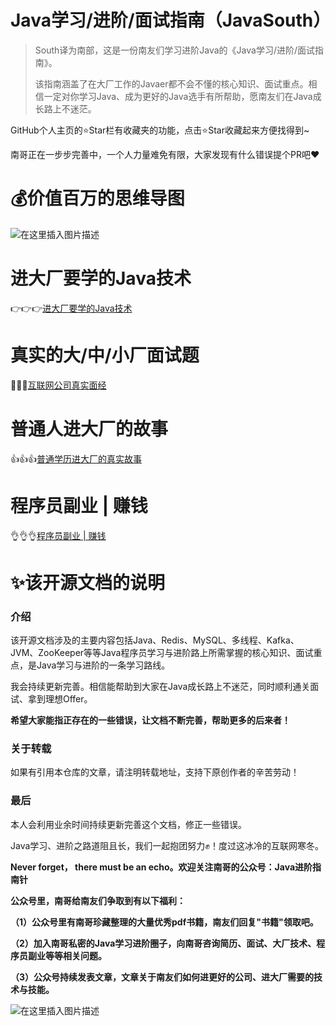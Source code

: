 # Java学习/进阶/面试指南（JavaSouth）

> South译为南部，这是一份南友们学习进阶Java的《Java学习/进阶/面试指南》。
>
> 该指南涵盖了在大厂工作的Javaer都不会不懂的核心知识、面试重点。相信一定对你学习Java、成为更好的Java选手有所帮助，愿南友们在Java成长路上不迷茫。

GitHub个人主页的⭐️Star栏有收藏夹的功能，点击⭐️Star收藏起来方便找得到~

南哥正在一步步完善中，一个人力量难免有限，大家发现有什么错误提个PR吧❤



# 💰价值百万的思维导图

![在这里插入图片描述](https://i-blog.csdnimg.cn/direct/27de65d2933b4a4eb7e55e5adcf5c68b.png#pic_center)


# 进大厂要学的Java技术

👉👉👉[进大厂要学的Java技术](https://github.com/hdgaadd/JavaSouth/blob/master/其他/进大厂要学的Java技术.md)

# 真实的大/中/小厂面试题

🤙🤙🤙[互联网公司真实面经](https://github.com/hdgaadd/JavaSouth/blob/master/其他/真实的面试题.md)

# 普通人进大厂的故事

👍👍👍[普通学历进大厂的真实故事](https://github.com/hdgaadd/JavaSouth/blob/master/其他/进大厂的故事.md)

# 程序员副业 | 赚钱

👌👌👌[程序员副业 | 赚钱](https://github.com/hdgaadd/JavaSouth/blob/master/其他/程序员接单副业.md)


# ✨该开源文档的说明

### 介绍

该开源文档涉及的主要内容包括Java、Redis、MySQL、多线程、Kafka、JVM、ZooKeeper等等Java程序员学习与进阶路上所需掌握的核心知识、面试重点，是Java学习与进阶的一条学习路线。

我会持续更新完善。相信能帮助到大家在Java成长路上不迷茫，同时顺利通关面试、拿到理想Offer。

**希望大家能指正存在的一些错误，让文档不断完善，帮助更多的后来者！**

### 关于转载

如果有引用本仓库的文章，请注明转载地址，支持下原创作者的辛苦劳动！

### 最后

本人会利用业余时间持续更新完善这个文档，修正一些错误。

Java学习、进阶之路道阻且长，我们一起抱团努力✊！度过这冰冷的互联网寒冬。

**Never forget， there must be an echo。欢迎关注南哥的公众号：Java进阶指南针**

**公众号里，南哥给南友们争取到有以下福利：**

**（1）公众号里有南哥珍藏整理的大量优秀pdf书籍，南友们回复"书籍"领取吧。**

**（2）加入南哥私密的Java学习进阶圈子，向南哥咨询简历、面试、大厂技术、程序员副业等等相关问题。**

**（3）公众号持续发表文章，文章关于南友们如何进更好的公司、进大厂需要的技术与技能。**

![在这里插入图片描述](https://i-blog.csdnimg.cn/direct/15c2e337b56e4cecba23a1f26c4eb47d.jpeg#pic_center)
